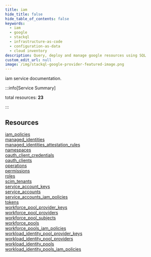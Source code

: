```yaml
---
title: iam
hide_title: false
hide_table_of_contents: false
keywords:
  - iam
  - google
  - stackql
  - infrastructure-as-code
  - configuration-as-data
  - cloud inventory
description: Query, deploy and manage google resources using SQL
custom_edit_url: null
image: /img/stackql-google-provider-featured-image.png
---
```


iam service documentation.

:::info[Service Summary]

total resources: __23__  

:::

## Resources
<div class="row">
<div class="providerDocColumn">
<a href="/services/iam/iam_policies/">iam_policies</a><br />
<a href="/services/iam/managed_identities/">managed_identities</a><br />
<a href="/services/iam/managed_identities_attestation_rules/">managed_identities_attestation_rules</a><br />
<a href="/services/iam/namespaces/">namespaces</a><br />
<a href="/services/iam/oauth_client_credentials/">oauth_client_credentials</a><br />
<a href="/services/iam/oauth_clients/">oauth_clients</a><br />
<a href="/services/iam/operations/">operations</a><br />
<a href="/services/iam/permissions/">permissions</a><br />
<a href="/services/iam/roles/">roles</a><br />
<a href="/services/iam/scim_tenants/">scim_tenants</a><br />
<a href="/services/iam/service_account_keys/">service_account_keys</a><br />
<a href="/services/iam/service_accounts/">service_accounts</a>
</div>
<div class="providerDocColumn">
<a href="/services/iam/service_accounts_iam_policies/">service_accounts_iam_policies</a><br />
<a href="/services/iam/tokens/">tokens</a><br />
<a href="/services/iam/workforce_pool_provider_keys/">workforce_pool_provider_keys</a><br />
<a href="/services/iam/workforce_pool_providers/">workforce_pool_providers</a><br />
<a href="/services/iam/workforce_pool_subjects/">workforce_pool_subjects</a><br />
<a href="/services/iam/workforce_pools/">workforce_pools</a><br />
<a href="/services/iam/workforce_pools_iam_policies/">workforce_pools_iam_policies</a><br />
<a href="/services/iam/workload_identity_pool_provider_keys/">workload_identity_pool_provider_keys</a><br />
<a href="/services/iam/workload_identity_pool_providers/">workload_identity_pool_providers</a><br />
<a href="/services/iam/workload_identity_pools/">workload_identity_pools</a><br />
<a href="/services/iam/workload_identity_pools_iam_policies/">workload_identity_pools_iam_policies</a>
</div>
</div>